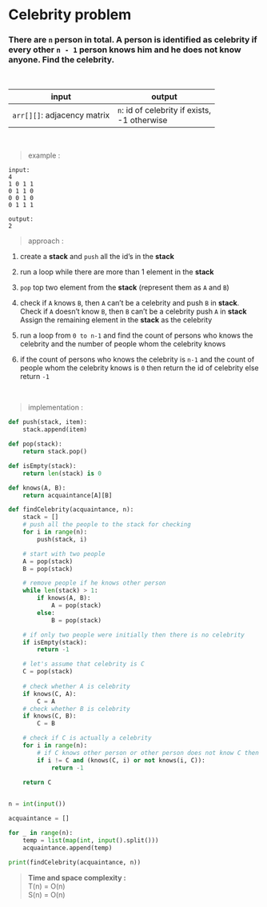 # Celebrity problem

### There are `n` person in total. A person is identified as celebrity if every other `n - 1` person knows him and he does not know anyone. Find the celebrity.

<br>

| input | output |
| --- | --- |
| `arr[][]`: adjacency matrix | `n`: id of celebrity if exists, <br> -1 otherwise |

<br>

> example :

```
input:
4
1 0 1 1
0 1 1 0
0 0 1 0
0 1 1 1

output:
2
```

> approach :

1. create a **stack** and `push` all the id’s in the **stack**

2. run a loop while there are more than 1 element in the **stack**

3. `pop` top two element from the **stack** (represent them as `A` and `B`)

4. check if `A` knows `B`, then `A` can’t be a celebrity and push `B` in **stack**. Check if `A` doesn’t know `B`, then `B` can’t be a celebrity push `A` in **stack**
Assign the remaining element in the **stack** as the celebrity

5. run a loop from `0 to n-1` and find the count of persons who knows the celebrity and the number of people whom the celebrity knows

6. if the count of persons who knows the celebrity is `n-1` and the count of people whom the celebrity knows is `0` then return the id of celebrity else return `-1`

<br>

> implementation :

```python
def push(stack, item):
    stack.append(item)

def pop(stack):
    return stack.pop()

def isEmpty(stack):
    return len(stack) is 0

def knows(A, B):
    return acquaintance[A][B]

def findCelebrity(acquaintance, n):
    stack = []
    # push all the people to the stack for checking
    for i in range(n):
        push(stack, i)

    # start with two people
    A = pop(stack)
    B = pop(stack)

    # remove people if he knows other person
    while len(stack) > 1:
        if knows(A, B):
            A = pop(stack)
        else:
            B = pop(stack)

    # if only two people were initially then there is no celebrity
    if isEmpty(stack):
        return -1

    # let's assume that celebrity is C
    C = pop(stack)
    
    # check whether A is celebrity
    if knows(C, A):
        C = A
    # check whether B is celebrity
    if knows(C, B):
        C = B

    # check if C is actually a celebrity
    for i in range(n):
        # if C knows other person or other person does not know C then C is not a celebrity
        if i != C and (knows(C, i) or not knows(i, C)):
            return -1 

    return C
    

n = int(input())

acquaintance = []

for _ in range(n):
    temp = list(map(int, input().split()))
    acquaintance.append(temp)

print(findCelebrity(acquaintance, n))
```

> **Time and space complexity :**
<br>T(n) = O(n)
<br>S(n) = O(n)